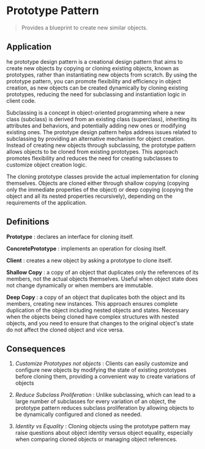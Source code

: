 # Prototype Pattern

> Provides a blueprint to create new similar objects.

## Application

he prototype design pattern is a creational design pattern that aims to create new objects by copying or cloning existing objects, known as prototypes, rather than instantiating new objects from scratch. By using the prototype pattern, you can promote flexibility and efficiency in object creation, as new objects can be created dynamically by cloning existing prototypes, reducing the need for subclassing and instantiation logic in client code.

Subclassing is a concept in object-oriented programming where a new class (subclass) is derived from an existing class (superclass), inheriting its attributes and behaviors, and potentially adding new ones or modifying existing ones. The prototype design pattern helps address issues related to subclassing by providing an alternative mechanism for object creation. Instead of creating new objects through subclassing, the prototype pattern allows objects to be cloned from existing prototypes. This approach promotes flexibility and reduces the need for creating subclasses to customize object creation logic.

The cloning prototype classes provide the actual implementation for cloning themselves. Objects are cloned either through shallow copying (copying only the immediate properties of the object) or deep copying (copying the object and all its nested properties recursively), depending on the requirements of the application.

## Definitions

**Prototype**
: declares an interface for cloning itself.

**ConcretePrototype**
: implements an operation for closing itself.

**Client**
: creates a new object by asking a prototype to clone itself.

**Shallow Copy**
: a copy of an object that duplicates only the references of its members, not the actual objects themselves. Useful when object state does not change dynamically or when members are immutable.

**Deep Copy**
: a copy of an object that duplicates both the object and its members, creating new instances. This approach ensures complete duplication of the object including nested objects and states. Necessary when the objects being cloned have complex structures with nested objects, and you need to ensure that changes to the original object's state do not affect the cloned object and vice versa.

## Consequences

1. _Customize Prototypes not objects_
   : Clients can easily customize and configure new objects by modifying the state of existing prototypes before cloning them, providing a convenient way to create variations of objects

2. _Reduce Subclass Proliferation_
   : Unlike subclassing, which can lead to a large number of subclasses for every variation of an object, the prototype pattern reduces subclass proliferation by allowing objects to be dynamically configured and cloned as needed.

3. _Identity vs Equality_
   : Cloning objects using the prototype pattern may raise questions about object identity versus object equality, especially when comparing cloned objects or managing object references.
